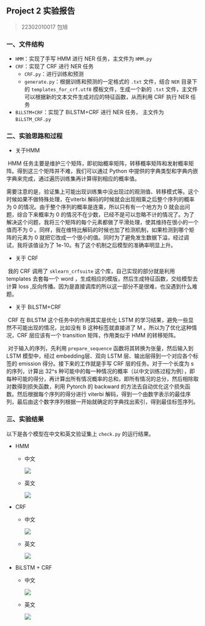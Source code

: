 ## Project 2  实验报告

>   22302010017 包旭



### 一、文件结构

-   `HMM`：实现了手写 HMM 进行 NER 任务，主文件为 `HMM.py`
-   `CRF`：实现了 CRF 进行 NER 任务
    -   `CRF.py`：进行训练和预测
    -   `generate.py`：根据训练和预测的一定格式的 `.txt` 文件，结合 `NER` 目录下的 `templates_for_crf.utf8` 模板文件，生成一个新的 `.txt` 文件，主文件可以根据新的文本文件生成对应的特征函数，从而利用 CRF 执行 NER 任务
-   `BiLSTM+CRF`：实现了 BiLSTM+CRF 进行 NER 任务， 主文件为 `BiLSTM_CRF.py`





### 二、实验思路和过程

-   关于HMM

​	HMM 任务主要是维护三个矩阵，即初始概率矩阵，转移概率矩阵和发射概率矩阵。得到这三个矩阵并不难，我们可以通过 Python 中提供的字典类型和字典内嵌字典来完成，通过遍历训练集再计算得到相应的概率值。

​	需要注意的是，验证集上可能出现训练集中没出现过的观测值、转移模式等。这个时候如果不做特殊处理，在viterbi 解码的时候就会出现相乘之后整个序列的概率为 0 的情况。由于整个序列的概率是连乘，所以只有有一个地方为 0 就会出问题，综合下来概率为 0 的情况不在少数，已经不是可以忽略不计的情况了。为了解决这个问题，我将三个矩阵的每个元素都做了平滑处理，使其维持在很小的一个值而不为 0 。同样，我在维特比解码的时候也加了检测机制，如果检测到哪个矩阵的元素为 0 就把它改成一个很小的值。同时为了避免发生数据下溢，经过调试，我将该值设为了 1e-10。有了这个机制之后模型的准确率明显上升。

-   关于 CRF 

​	我的 CRF 调用了 `sklearn_crfsuite` 这个库，自己实现的部分就是利用 templates 去套每一个 word ，生成相应的模版，然后生成特征函数，交给模型去计算 loss ,反向传播。因为是直接调库的所以这一部分不是很难，也没遇到什么难题。

-   关于 BiLSTM+CRF

​	CRF 在 BiLSTM 这个任务中的作用其实是优化 LSTM 的学习结果，避免一些显然不可能出现的情况，比如没有 B 这种标签就直接进了 M 。所以为了优化这种情况，CRF 层应该有一个 transition 矩阵，作用类似于 HMM 的转移矩阵。

​	对于输入的序列，先利用 `prepare_sequence` 函数将其转换为张量，然后输入到 LSTM 模型中，经过 embedding层、双向 LSTM 层、输出层得到一个对应各个标签的 emission 得分。接下来的工作就是手写 CRF 层的任务。对于一个长度为 s 的序列，计算出 32^s 种可能中的每一种情况的概率（以中文训练过程为例），即每种可能的得分，再计算出所有情况概率的总和，即所有情况的总分，然后相除取对数得到损失函数，利用 Pytorch 的 backward 的方法去自动优化这个损失函数。然后根据每个序列的得分进行 viterbi 解码，得到一个由数字表示的最佳序列，最后由这个数字序列根据一开始就确定的字典找出索引，得到最佳标签序列。



### 三、实验结果

以下是各个模型在中文和英文验证集上 `check.py` 的运行结果。

-   HMM

    -   中文

        ![](https://pic.imgdb.cn/item/6669a370d9c307b7e94058ae.png)

    -   英文

        ![](https://pic.imgdb.cn/item/6669a398d9c307b7e940e27a.png)

-   CRF

    -   中文

        ![](https://pic.imgdb.cn/item/6669a428d9c307b7e942f028.png)

    -   英文

        ![](https://pic.imgdb.cn/item/6669a3edd9c307b7e9421005.png)

-   BiLSTM + CRF

    -   中文

        ![](https://pic.imgdb.cn/item/6669ba4bd9c307b7e9880dfa.png)

    -   英文

        ![](https://pic.imgdb.cn/item/6669a8f1d9c307b7e9529fdd.png)







 